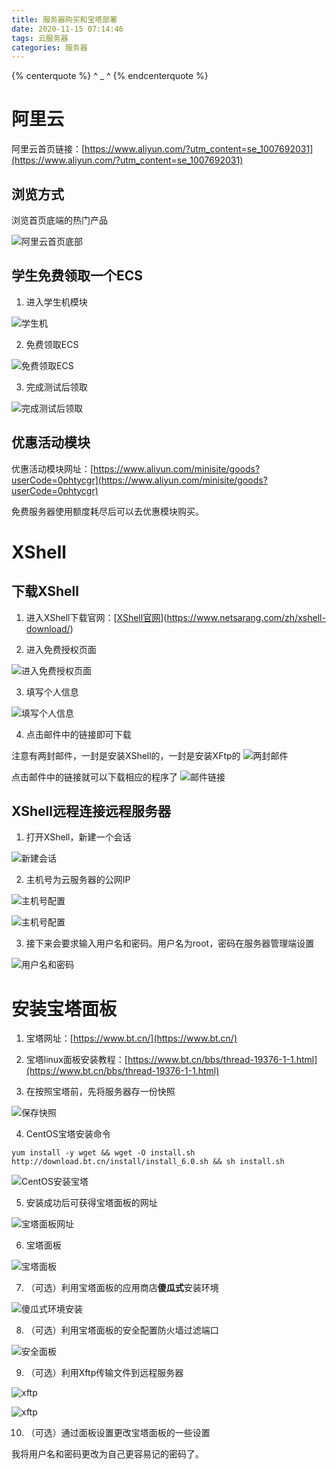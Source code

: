 ```yaml
---
title: 服务器购买和宝塔部署
date: 2020-11-15 07:14:46
tags: 云服务器
categories: 服务器
---
```


{% centerquote %} ^ _ ^ {% endcenterquote %}
<!-- more -->

# 阿里云

阿里云首页链接：[https://www.aliyun.com/?utm_content=se_1007692031](https://www.aliyun.com/?utm_content=se_1007692031)

## 浏览方式

浏览首页底端的热门产品

![阿里云首页底部](服务器购买和宝塔部署/1.png)

## 学生免费领取一个ECS

1. 进入学生机模块

![学生机](服务器购买和宝塔部署/2.png)

2. 免费领取ECS

![免费领取ECS](服务器购买和宝塔部署/3.png)

3. 完成测试后领取

![完成测试后领取](服务器购买和宝塔部署/4.png)


## 优惠活动模块

优惠活动模块网址：[https://www.aliyun.com/minisite/goods?userCode=0phtycgr](https://www.aliyun.com/minisite/goods?userCode=0phtycgr)

免费服务器使用额度耗尽后可以去优惠模块购买。

# XShell

## 下载XShell

1. 进入XShell下载官网：[[XShell官网](https://www.netsarang.com/zh/xshell-download/)](https://www.netsarang.com/zh/xshell-download/)


2. 进入免费授权页面

![进入免费授权页面](服务器购买和宝塔部署/5.png)

3. 填写个人信息

![填写个人信息](服务器购买和宝塔部署/7.png)

4. 点击邮件中的链接即可下载

注意有两封邮件，一封是安装XShell的，一封是安装XFtp的
![两封邮件](服务器购买和宝塔部署/18.png)

点击邮件中的链接就可以下载相应的程序了
![邮件链接](服务器购买和宝塔部署/19.png)

## XShell远程连接远程服务器

1. 打开XShell，新建一个会话

![新建会话](服务器购买和宝塔部署/8.png)

2. 主机号为云服务器的公网IP

![主机号配置](服务器购买和宝塔部署/11.png)

![主机号配置](服务器购买和宝塔部署/12.png)

3. 接下来会要求输入用户名和密码。用户名为root，密码在服务器管理端设置

![用户名和密码](服务器购买和宝塔部署/10.png)


# 安装宝塔面板

1. 宝塔网址：[https://www.bt.cn/](https://www.bt.cn/)


2. 宝塔linux面板安装教程：[https://www.bt.cn/bbs/thread-19376-1-1.html](https://www.bt.cn/bbs/thread-19376-1-1.html)

3. 在按照宝塔前，先将服务器存一份快照

![保存快照](服务器购买和宝塔部署/13.png)

4. CentOS宝塔安装命令

```
yum install -y wget && wget -O install.sh http://download.bt.cn/install/install_6.0.sh && sh install.sh
```

![CentOS安装宝塔](服务器购买和宝塔部署/14.png)


5. 安装成功后可获得宝塔面板的网址

![宝塔面板网址](服务器购买和宝塔部署/15.png)

6. 宝塔面板

![宝塔面板](服务器购买和宝塔部署/16.png)

7. （可选）利用宝塔面板的应用商店**傻瓜式**安装环境

![傻瓜式环境安装](服务器购买和宝塔部署/17.png)


8. （可选）利用宝塔面板的安全配置防火墙过滤端口

![安全面板](服务器购买和宝塔部署/20.png)

9. （可选）利用Xftp传输文件到远程服务器

![xftp](服务器购买和宝塔部署/21.png)

![xftp](服务器购买和宝塔部署/22.png)


10. （可选）通过面板设置更改宝塔面板的一些设置

我将用户名和密码更改为自己更容易记的密码了。
